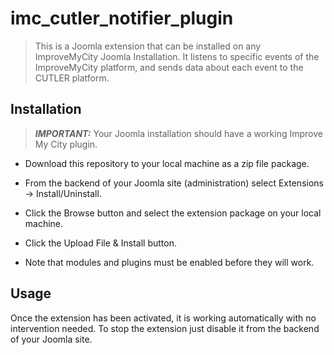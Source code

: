 # imc_cutler_notifier_plugin
> This is a Joomla extension that can be installed on any ImproveMyCity Joomla Installation.
> It listens to specific events of the ImproveMyCity platform, and sends data about each event to the CUTLER platform.

## Installation

> ***IMPORTANT:*** Your Joomla installation should have a working Improve My City plugin.

- Download this repository to your local machine as a zip file package.

- From the backend of your Joomla site (administration) select Extensions  →  Install/Uninstall.

- Click the Browse button and select the extension package on your local machine.

- Click the Upload File & Install button.

- Note that modules and plugins must be enabled before they will work.

## Usage
Once the extension has been activated, it is working automatically with no intervention needed.
To stop the extension just disable it from the backend of your Joomla site.
